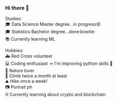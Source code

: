 ### Hi there 👋
  
Studies:  
:mortar_board: Data Science Master degree...in progress:dizzy_face:  
:mortar_board: Statistics Bachelor degree...done:bowtie:  
:books:	Currently learning ML  
  
Hobbies:  
:ambulance: Red Cross volunteer  
:computer: Coding enthusiast -> I'm improving python skills :snake:  
:maple_leaf: Nature lover  
:climbing: Climb twice a month at least  
:mountain: Hike once a week!  
:camera: Portrait ph  
:chains: Currently learning about crypto and blockchain





<!--
**montanarisimone/montanarisimone** is a ✨ _special_ ✨ repository because its `README.md` (this file) appears on your GitHub profile.

Here are some ideas to get you started:

- 🔭 I’m currently working on ...
- 🌱 I’m currently learning ...
- 👯 I’m looking to collaborate on ...
- 🤔 I’m looking for help with ...
- 💬 Ask me about ...
- 📫 How to reach me: ...
- 😄 Pronouns: ...
- ⚡ Fun fact: ...
-->
